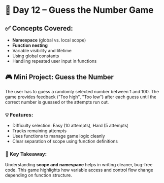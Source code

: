 # 🎯 Day 12 – Guess the Number Game

## ✅ Concepts Covered:
- **Namespace** (global vs. local scope)
- **Function nesting**
- Variable visibility and lifetime
- Using global constants
- Handling repeated user input in functions

## 🎮 Mini Project: Guess the Number
The user has to guess a randomly selected number between 1 and 100. The game provides feedback ("Too high", "Too low") after each guess until the correct number is guessed or the attempts run out.

### 💡 Features:
- Difficulty selection: Easy (10 attempts), Hard (5 attempts)
- Tracks remaining attempts
- Uses functions to manage game logic cleanly
- Clear separation of scope using function definitions

### 🧠 Key Takeaway:
Understanding **scope and namespace** helps in writing cleaner, bug-free code. This game highlights how variable access and control flow change depending on function structure.





